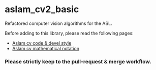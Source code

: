 aslam_cv2_basic
===============

Refactored computer vision algorithms for the ASL.

Before adding to this library, please read the following pages:

* [Aslam cv code & devel style](https://github.com/ethz-asl/aslam_cv2/wiki/Aslam%20cv%20specific%20code%20style)
* [Aslam cv mathematical notation](https://github.com/ethz-asl/aslam_cv2/wiki/Expressing-frame-transformations-in-code.)

### Please strictly keep to the pull-request & merge workflow.
